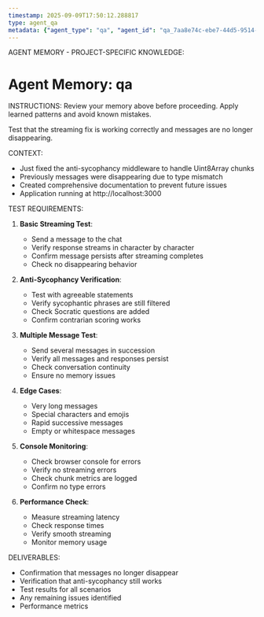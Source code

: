 ```yaml
---
timestamp: 2025-09-09T17:50:12.288817
type: agent_qa
metadata: {"agent_type": "qa", "agent_id": "qa_7aa8e74c-ebe7-44d5-9514-d09e6c481fdb", "session_id": "7aa8e74c-ebe7-44d5-9514-d09e6c481fdb", "delegation_context": {"description": "Test streaming fix", "timestamp": "2025-09-09T17:50:12.288322"}}
---
```



AGENT MEMORY - PROJECT-SPECIFIC KNOWLEDGE:
# Agent Memory: qa
<!-- Last Updated: 2025-09-08T19:57:09.030006Z -->



INSTRUCTIONS: Review your memory above before proceeding. Apply learned patterns and avoid known mistakes.


Test that the streaming fix is working correctly and messages are no longer disappearing.

CONTEXT:
- Just fixed the anti-sycophancy middleware to handle Uint8Array chunks
- Previously messages were disappearing due to type mismatch
- Created comprehensive documentation to prevent future issues
- Application running at http://localhost:3000

TEST REQUIREMENTS:

1. **Basic Streaming Test**:
   - Send a message to the chat
   - Verify response streams in character by character
   - Confirm message persists after streaming completes
   - Check no disappearing behavior

2. **Anti-Sycophancy Verification**:
   - Test with agreeable statements
   - Verify sycophantic phrases are still filtered
   - Check Socratic questions are added
   - Confirm contrarian scoring works

3. **Multiple Message Test**:
   - Send several messages in succession
   - Verify all messages and responses persist
   - Check conversation continuity
   - Ensure no memory issues

4. **Edge Cases**:
   - Very long messages
   - Special characters and emojis
   - Rapid successive messages
   - Empty or whitespace messages

5. **Console Monitoring**:
   - Check browser console for errors
   - Verify no streaming errors
   - Check chunk metrics are logged
   - Confirm no type errors

6. **Performance Check**:
   - Measure streaming latency
   - Check response times
   - Verify smooth streaming
   - Monitor memory usage

DELIVERABLES:
- Confirmation that messages no longer disappear
- Verification that anti-sycophancy still works
- Test results for all scenarios
- Any remaining issues identified
- Performance metrics